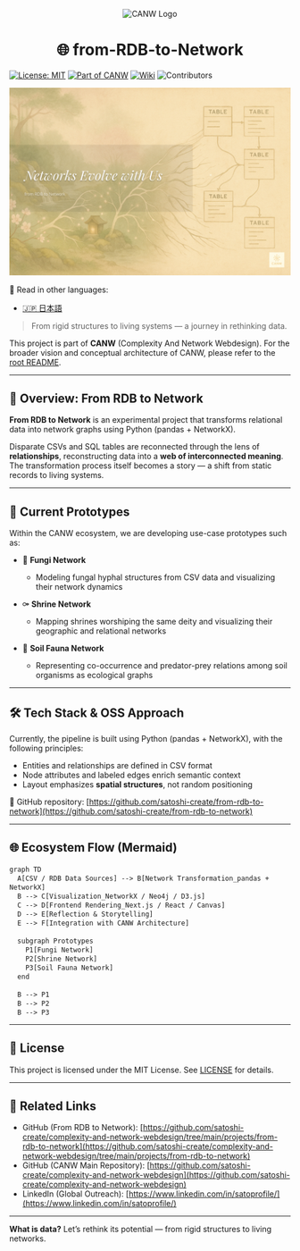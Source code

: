 <p align="center">
  <img src="https://github.com/satoshi-create/complexity-and-network-webdesign/blob/main/docs/branding-mvp-launch/images/logos/logo_cultural-emergent.png" alt="CANW Logo" width="100"/>
</p>

<h1 align="center">🌐 from-RDB-to-Network</h1>

[![License: MIT](https://img.shields.io/badge/License-MIT-green.svg)](./LICENSE)
[![Part of CANW](https://img.shields.io/badge/CANW-ecosystem-blueviolet)](https://github.com/satoshi-create/complexity-and-network-webdesign)
[![Wiki](https://img.shields.io/badge/Wiki-Explore%20More-blue)](https://github.com/satoshi-create/complexity-and-network-webdesign/wiki)
![Contributors](https://img.shields.io/github/contributors/satoshi-create/complexity-and-network-webdesign?color=brightgreen)

[![#03_evolving-network-mvp_faminine_note.png](https://github.com/satoshi-create/complexity-and-network-webdesign/blob/main/docs/branding-mvp-launch/images/sns/03_rdb-to-network/%2303_evolving-network-mvp_faminine_note_en.png)]()

📘 Read in other languages:

* [🇯🇵 日本語](./README_ja.md)

> From rigid structures to living systems — a journey in rethinking data.
> 

This project is part of **CANW** (Complexity And Network Webdesign).
For the broader vision and conceptual architecture of CANW, please refer to the [root README](https://github.com/satoshi-create/complexity-and-network-webdesign).

---

## 🔄 Overview: From RDB to Network

**From RDB to Network** is an experimental project that transforms relational data into network graphs using Python (pandas + NetworkX).

Disparate CSVs and SQL tables are reconnected through the lens of **relationships**,
reconstructing data into a **web of interconnected meaning**.
The transformation process itself becomes a story — a shift from static records to living systems.

---

## 🧪 Current Prototypes

Within the CANW ecosystem, we are developing use-case prototypes such as:

* 🍄 **Fungi Network**

  * Modeling fungal hyphal structures from CSV data and visualizing their network dynamics
* ⚩ **Shrine Network**

  * Mapping shrines worshiping the same deity and visualizing their geographic and relational networks
* 🐜 **Soil Fauna Network**

  * Representing co-occurrence and predator-prey relations among soil organisms as ecological graphs

---

## 🛠 Tech Stack & OSS Approach

Currently, the pipeline is built using Python (pandas + NetworkX), with the following principles:

* Entities and relationships are defined in CSV format
* Node attributes and labeled edges enrich semantic context
* Layout emphasizes **spatial structures**, not random positioning

📎 GitHub repository:
[https://github.com/satoshi-create/from-rdb-to-network](https://github.com/satoshi-create/from-rdb-to-network)

---

## 🌐 Ecosystem Flow (Mermaid)

```mermaid
graph TD
  A[CSV / RDB Data Sources] --> B[Network Transformation_pandas + NetworkX]
  B --> C[Visualization_NetworkX / Neo4j / D3.js]
  C --> D[Frontend Rendering_Next.js / React / Canvas]
  D --> E[Reflection & Storytelling]
  E --> F[Integration with CANW Architecture]

  subgraph Prototypes
    P1[Fungi Network]
    P2[Shrine Network]
    P3[Soil Fauna Network]
  end

  B --> P1
  B --> P2
  B --> P3
```

---

## 📄 License

This project is licensed under the MIT License.
See [LICENSE](./LICENSE) for details.

---

## 🔗 Related Links

* GitHub (From RDB to Network): [https://github.com/satoshi-create/complexity-and-network-webdesign/tree/main/projects/from-rdb-to-network](https://github.com/satoshi-create/complexity-and-network-webdesign/tree/main/projects/from-rdb-to-network)
* GitHub (CANW Main Repository): [https://github.com/satoshi-create/complexity-and-network-webdesign](https://github.com/satoshi-create/complexity-and-network-webdesign)
* LinkedIn (Global Outreach): [https://www.linkedin.com/in/satoprofile/](https://www.linkedin.com/in/satoprofile/)

---

**What is data?**
Let’s rethink its potential — from rigid structures to living networks.
